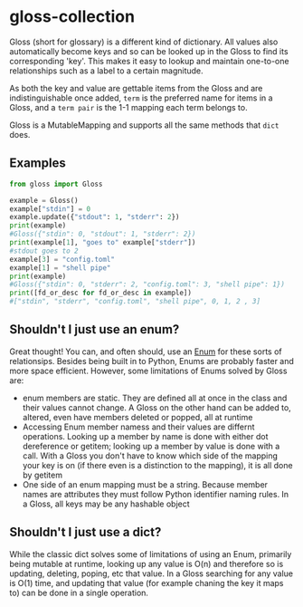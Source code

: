 # gloss-collection
Gloss (short for glossary) is a different kind of dictionary.
All values also automatically become keys and so can be looked
up in the Gloss to find its corresponding 'key'. This makes it
easy to lookup and maintain one-to-one relationships such as a
label to a certain magnitude.

As both the key and value are gettable items from the Gloss and
are indistinguishable once added, `term` is the preferred name
for items in a Gloss, and a `term pair` is the 1-1 mapping each
term belongs to.

Gloss is a MutableMapping and supports all the same methods
that `dict` does.

## Examples
```python
from gloss import Gloss

example = Gloss()
example["stdin"] = 0
example.update({"stdout": 1, "stderr": 2})
print(example)
#Gloss({"stdin": 0, "stdout": 1, "stderr": 2})
print(example[1], "goes to" example["stderr"])
#stdout goes to 2
example[3] = "config.toml"
example[1] = "shell pipe"
print(example)
#Gloss({"stdin": 0, "stderr": 2, "config.toml": 3, "shell pipe": 1})
print([fd_or_desc for fd_or_desc in example])
#["stdin", "stderr", "config.toml", "shell pipe", 0, 1, 2 , 3]
```

## Shouldn't I just use an enum?
Great thought! You can, and often should, use an
[Enum](https://docs.python.org/3/library/enum.html) for these
sorts of relationsips. Besides being built in to Python, Enums
are probably faster and more space efficient. However, some
limitations of Enums solved by Gloss are:

* enum members are static. They are defined all at once in the
  class and their values cannot change. A Gloss on the other hand
  can be added to, altered, even have members deleted or popped,
  all at runtime
* Accessing Enum member namess and their values are differnt
  operations. Looking up a member by name is done with either dot
  dereference or getitem; looking up a member by value is done
  with a call. With a Gloss you don't have to know which side of
  the mapping your key is on (if there even is a distinction to the
  mapping), it is all done by getitem
* One side of an enum mapping must be a string. Because member
  names are attributes they must follow Python identifier naming
  rules. In a Gloss, all keys may be any hashable object

## Shouldn't I just use a dict?
While the classic dict solves some of limitations of using an Enum,
primarily being mutable at runtime, looking up any value is O(n) and
therefore so is updating, deleting, poping, etc that value. In a
Gloss searching for any value is O(1) time, and updating that value
(for example chaning the key it maps to) can be done in a single
operation.
